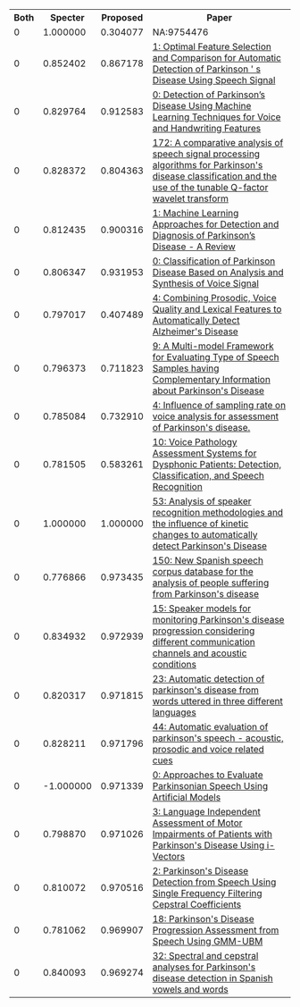 <html><table><tr>
<th>Both</th>
<th>Specter</th>
<th>Proposed</th>
<th>Paper</th>
</tr>
<tr>
<td>0</td>
<td>1.000000</td>
<td>0.304077</td>
<td>NA:9754476</td>
</tr>
<tr>
<td>0</td>
<td>0.852402</td>
<td>0.867178</td>
<td><a href="https://www.semanticscholar.org/paper/50517f62d58826aa89a5e0cc58e889b5a2410880">1: Optimal Feature Selection and Comparison for Automatic Detection of Parkinson ' s Disease Using Speech Signal</a></td>
</tr>
<tr>
<td>0</td>
<td>0.829764</td>
<td>0.912583</td>
<td><a href="https://www.semanticscholar.org/paper/a40bfacb030a3e97a0674efaa6347fecb5730a24">0: Detection of Parkinson’s Disease Using Machine Learning Techniques for Voice and Handwriting Features</a></td>
</tr>
<tr>
<td>0</td>
<td>0.828372</td>
<td>0.804363</td>
<td><a href="https://www.semanticscholar.org/paper/998e4143748c9bc4b2869b7e555a576d2947538d">172: A comparative analysis of speech signal processing algorithms for Parkinson's disease classification and the use of the tunable Q-factor wavelet transform</a></td>
</tr>
<tr>
<td>0</td>
<td>0.812435</td>
<td>0.900316</td>
<td><a href="https://www.semanticscholar.org/paper/b9850e741520a22bb53a751fc3cad538bf5d866c">1: Machine Learning Approaches for Detection and Diagnosis of Parkinson’s Disease - A Review</a></td>
</tr>
<tr>
<td>0</td>
<td>0.806347</td>
<td>0.931953</td>
<td><a href="https://www.semanticscholar.org/paper/e652f508d5c933a1fddbea783ebc11aef8d97365">0: Classification of Parkinson Disease Based on Analysis and Synthesis of Voice Signal</a></td>
</tr>
<tr>
<td>0</td>
<td>0.797017</td>
<td>0.407489</td>
<td><a href="https://www.semanticscholar.org/paper/658e64bdea947581d034850c9cb16b089611001c">4: Combining Prosodic, Voice Quality and Lexical Features to Automatically Detect Alzheimer's Disease</a></td>
</tr>
<tr>
<td>0</td>
<td>0.796373</td>
<td>0.711823</td>
<td><a href="https://www.semanticscholar.org/paper/8e35ecdb504b088cf84d8cd56e13ee948ca77f4c">9: A Multi-model Framework for Evaluating Type of Speech Samples having Complementary Information about Parkinson's Disease</a></td>
</tr>
<tr>
<td>0</td>
<td>0.785084</td>
<td>0.732910</td>
<td><a href="https://www.semanticscholar.org/paper/fa0d88cda43a99f9e508d028b7a85029561755b7">4: Influence of sampling rate on voice analysis for assessment of Parkinson's disease.</a></td>
</tr>
<tr>
<td>0</td>
<td>0.781505</td>
<td>0.583261</td>
<td><a href="https://www.semanticscholar.org/paper/dcf6b500150871f5f32825afb9d44743977ef19e">10: Voice Pathology Assessment Systems for Dysphonic Patients: Detection, Classification, and Speech Recognition</a></td>
</tr>
<tr>
<td>0</td>
<td>1.000000</td>
<td>1.000000</td>
<td><a href="https://www.semanticscholar.org/paper/e1ed45247074aafc0fed0b1c7253a3e96785b583">53: Analysis of speaker recognition methodologies and the influence of kinetic changes to automatically detect Parkinson's Disease</a></td>
</tr>
<tr>
<td>0</td>
<td>0.776866</td>
<td>0.973435</td>
<td><a href="https://www.semanticscholar.org/paper/6a62bc47de1bd1dea5113d7918f3f9bef521058b">150: New Spanish speech corpus database for the analysis of people suffering from Parkinson's disease</a></td>
</tr>
<tr>
<td>0</td>
<td>0.834932</td>
<td>0.972939</td>
<td><a href="https://www.semanticscholar.org/paper/e04d9d6e866e7dcfe188d97ae625d91bf45e72a5">15: Speaker models for monitoring Parkinson's disease progression considering different communication channels and acoustic conditions</a></td>
</tr>
<tr>
<td>0</td>
<td>0.820317</td>
<td>0.971815</td>
<td><a href="https://www.semanticscholar.org/paper/dbcbd806177bfe6e09e05047e999422a1a0c79b3">23: Automatic detection of parkinson's disease from words uttered in three different languages</a></td>
</tr>
<tr>
<td>0</td>
<td>0.828211</td>
<td>0.971796</td>
<td><a href="https://www.semanticscholar.org/paper/11d077fc701a85bb17b5147f1c705dbdfb8b8372">44: Automatic evaluation of parkinson's speech - acoustic, prosodic and voice related cues</a></td>
</tr>
<tr>
<td>0</td>
<td>-1.000000</td>
<td>0.971339</td>
<td><a href="https://www.semanticscholar.org/paper/e093ab0150e2ed5b1568c6a9868ef18b6e69d7e0">0: Approaches to Evaluate Parkinsonian Speech Using Artificial Models</a></td>
</tr>
<tr>
<td>0</td>
<td>0.798870</td>
<td>0.971026</td>
<td><a href="https://www.semanticscholar.org/paper/d575b3672852ddc663f598b77d1209af8fc6eb43">3: Language Independent Assessment of Motor Impairments of Patients with Parkinson's Disease Using i-Vectors</a></td>
</tr>
<tr>
<td>0</td>
<td>0.810072</td>
<td>0.970516</td>
<td><a href="https://www.semanticscholar.org/paper/9147e73ba5534bd1df6e133b051f8c0ea989ed48">2: Parkinson's Disease Detection from Speech Using Single Frequency Filtering Cepstral Coefficients</a></td>
</tr>
<tr>
<td>0</td>
<td>0.781062</td>
<td>0.969907</td>
<td><a href="https://www.semanticscholar.org/paper/beea0037ab24ddf856479f6c8a853192f5f6786d">18: Parkinson's Disease Progression Assessment from Speech Using GMM-UBM</a></td>
</tr>
<tr>
<td>0</td>
<td>0.840093</td>
<td>0.969274</td>
<td><a href="https://www.semanticscholar.org/paper/1ab547fdbd7cea0c9638158049cb42da540ada0b">32: Spectral and cepstral analyses for Parkinson's disease detection in Spanish vowels and words</a></td>
</tr>
</table></html>
